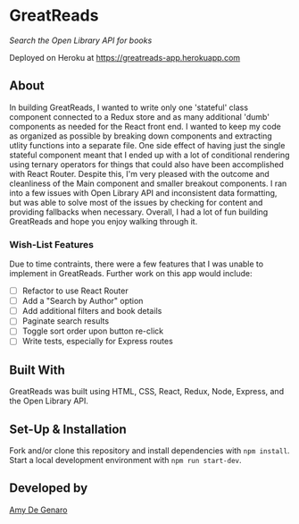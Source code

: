 # GreatReads

_Search the Open Library API for books_

Deployed on Heroku at https://greatreads-app.herokuapp.com

## About

In building GreatReads, I wanted to write only one 'stateful' class component connected to a Redux store and as many additional 'dumb' components as needed for the React front end. I wanted to keep my code as organized as possible by breaking down components and extracting utlity functions into a separate file. One side effect of having just the single stateful component meant that I ended up with a lot of conditional rendering using ternary operators for things that could also have been accomplished with React Router. Despite this, I'm very pleased with the outcome and cleanliness of the Main component and smaller breakout components. I ran into a few issues with Open Library API and inconsistent data formatting, but was able to solve most of the issues by checking for content and providing fallbacks when necessary. Overall, I had a lot of fun building GreatReads and hope you enjoy walking through it.

### Wish-List Features

Due to time contraints, there were a few features that I was unable to implement in GreatReads. Further work on this app would include:

- [ ] Refactor to use React Router
- [ ] Add a "Search by Author" option
- [ ] Add additional filters and book details
- [ ] Paginate search results
- [ ] Toggle sort order upon button re-click
- [ ] Write tests, especially for Express routes

## Built With

GreatReads was built using HTML, CSS, React, Redux, Node, Express, and the Open Library API.

## Set-Up & Installation

Fork and/or clone this repository and install dependencies with `npm install`. Start a local development environment with `npm run start-dev`.

## Developed by

[Amy De Genaro](https://github.com/amydegenaro)

